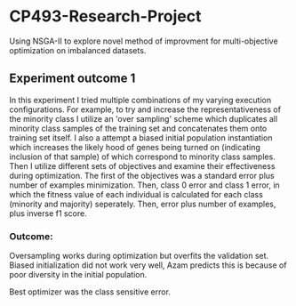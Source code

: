 # CP493-Research-Project

Using NSGA-II to explore novel method of improvment for multi-objective optimization on imbalanced datasets.

## Experiment outcome 1

In this experiment I tried multiple combinations of my varying execution configurations. For example, to try and increase the representativeness of the minority class I utilize an 'over sampling' scheme which duplicates all minority class samples of the training set and concatenates them onto training set itself. I also a attempt a biased initial population instantiation which increases the likely hood of genes being turned on (indicating inclusion of that sample) of which correspond to minority class samples. Then I utilize different sets of objectives and examine their effectiveness during optimization. The first of the objectives was a standard error plus number of examples minimization. Then, class 0 error and class 1 error, in which the fitness value of each individual is calculated for each class (minority and majority) seperately. Then, error plus number of examples, plus inverse f1 score.

### Outcome:

Oversampling works during optimization but overfits the validation set.
Biased initialization did not work very well, Azam predicts this is because of poor diversity in the initial population.

Best optimizer was the class sensitive error.
